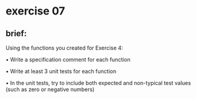 # exercise 07
## brief:
Using the functions you created for Exercise 4:

• Write a specification comment for each function

• Write at least 3 unit tests for each function

• In the unit tests, try to include both expected and non-typical
test values (such as zero or negative numbers)